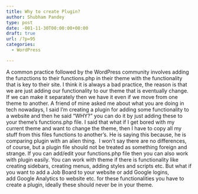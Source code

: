 ```yaml
---
title: Why to create Plugin?
author: Shubham Pandey
type: post
date: -001-11-30T00:00:00+00:00
draft: true
url: /?p=95
categories:
  - WordPress

---
```

A common practice followed by the WordPress community involves adding the funzctions to their functions.php in their theme with the functionality that is key to their site. I think it is always a bad practice, the reason is that we are just adding our functionality to our theme that is eventually change. If we can make it separately then we have it even if we move from one theme to another. A friend of mine asked me about what you are doing in tech nowadays, I said I&#8217;m creating a plugin for adding some functionality to a website and then he said &#8220;WHY?&#8221; you can do it by just adding these to your theme&#8217;s functions.php file. I said that what if I get bored with my current theme and want to change the theme, then I have to copy all my stuff from this files functions to another&#8217;s. He is saying this because, he is comparing plugin with an alien thing.  I won’t say there are no differences, of course, but a plugin file should not be treated as something foreign and strange. If you can add/edit your functions.php file then you can also work with plugin easily. You can work with theme if there is functionality like creating sidebars, creating menus, adding styles and scripts etc. But what if you want to add a Job Board to your website or add Google logins, add Google Analytics to website etc. for these functionalities you have to create a plugin, ideally these should never be in your theme.